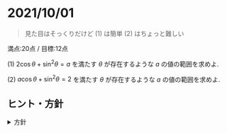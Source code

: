 # 2021/10/01

> 見た目はそっくりだけど (1) は簡単 (2) はちょっと難しい

満点:20点 / 目標:12点

(1) $2 \cos \theta + \sin^2 \theta = a$ を満たす $\theta$ が存在するような $a$ の値の範囲を求めよ.

(2) $a \cos \theta + \sin^2 \theta = 2$ を満たす $\theta$ が存在するような $a$ の値の範囲を求めよ.

<div style="page-break-before:always"></div>

## ヒント・方針

<details markdown="1">
<summary>方針</summary>

- (1) キーワード: **定数分離**
    - 黄チャート 例題126(1)
- (2) 工夫して定数分離する(おすすめ) or 解の存在範囲の問題に帰着させる

</details>